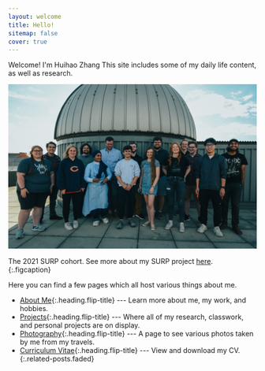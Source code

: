 ```yaml
---
layout: welcome
title: Hello!
sitemap: false
cover: true
---
```


Welcome! I'm Huihao Zhang
This site includes some of my daily life content, as well as research.

![Surp 2021 Cohort](/assets/img/Surp2021.jpg)

The 2021 SURP cohort. See more about my SURP project [here](_projects/extinction.md).
{:.figcaption}

Here you can find a few pages which all host various things about me.

* [About Me]{:.heading.flip-title} --- Learn more about me, my work, and hobbies.
* [Projects]{:.heading.flip-title} --- Where all of my research, classwork, and personal projects are on display.
* [Photography]{:.heading.flip-title} --- A page to see various photos taken by me from my travels.
* [Curriculum Vitae]{:.heading.flip-title} --- View and download my CV.
{:.related-posts.faded}

[Projects]: projects
[About Me]: about
[Photography]: photography
[Curriculum Vitae]: cv
